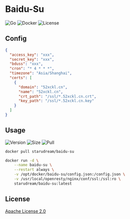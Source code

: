 # Baidu-Su

![Go](https://img.shields.io/github/workflow/status/starudream/baidu-su/Go/master?style=for-the-badge)
![Docker](https://img.shields.io/github/workflow/status/starudream/baidu-su/Docker/master?style=for-the-badge)
![License](https://img.shields.io/badge/License-Apache%20License%202.0-blue?style=for-the-badge)

## Config

```json
{
  "access_key": "xxx",
  "secret_key": "xxx",
  "bduss": "xxx",
  "cron": "* 4 * * *",
  "timezone": "Asia/Shanghai",
  "certs": [
    {
      "domain": "52xckl.cn",
      "name": "52xckl.cn",
      "crt_path": "/ssl/*.52xckl.cn.crt",
      "key_path": "/ssl/*.52xckl.cn.key"
    }
  ]
}
```

## Usage

![Version](https://img.shields.io/docker/v/starudream/baidu-su?style=for-the-badge)
![Size](https://img.shields.io/docker/image-size/starudream/baidu-su/latest?style=for-the-badge)
![Pull](https://img.shields.io/docker/pulls/starudream/baidu-su?style=for-the-badge)

```bash
docker pull starudream/baidu-su
```

```bash
docker run -d \
    --name baidu-su \
    --restart always \
    -v /opt/docker/baidu-su/config.json:/config.json \
    -v /usr/local/openresty/nginx/conf/ssl:/ssl:ro \
    starudream/baidu-su:latest
```

## License

[Apache License 2.0](./LICENSE)
